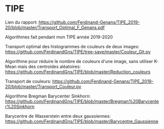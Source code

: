 # TIPE

Lien du rapport:
https://github.com/Ferdinand-Genans/TIPE_2019-20/blob/master/Transport_Optimal_F_Genans.pdf

Algorithmes fait pendant mon TIPE année 2019-2020

Transport optimal des histogrammes de couleurs de deux images:
https://github.com/FerdinandGns/TIPE/tree-save/master/Couleur_Git.py

Algorithme pour réduire le nombre de couleurs d'une image, sans utiliser K-Mean mais des centroides aléatoires:
https://github.com/FerdinandGns/TIPE/blob/master/Reduction_couleurs

Transport de couleurs: 
https://github.com/Ferdinand-Genans/TIPE_2019-20/blob/master/Transport_Couleur.py

Algorithme Bregman Barycenter Sinkhorn:
https://github.com/FerdinandGns/TIPE/blob/master/Bregman%20Barycenter%20Sinkhorn

Barycentre de Wasserstein entre deux gaussiennes:
https://github.com/FerdinandGns/TIPE/blob/master/Barycentre_Gaussienne

